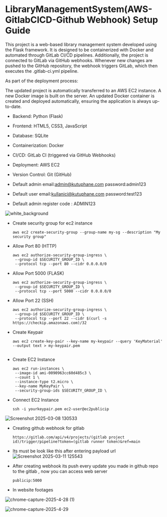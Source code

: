 # LibraryManagementSystem(AWS-GitlabCICD-Github Webhook) Setup Guide 
This project is a web-based library management system developed using the Flask framework. It is designed to be containerized with Docker and automated through GitLab CI/CD pipelines.
Additionally, the project is connected to GitLab via GitHub webhooks. Whenever new changes are pushed to the GitHub repository, the webhook triggers GitLab, which then executes the .gitlab-ci.yml pipeline.

As part of the deployment process:

The updated project is automatically transferred to an AWS EC2 instance.
A new Docker image is built on the server.
An updated Docker container is created and deployed automatically, ensuring the application is always up-to-date.

* Backend: Python (Flask)
* Frontend: HTML5, CSS3, JavaScript
* Database: SQLite
* Containerization: Docker
* CI/CD: GitLab CI (triggered via GitHub Webhooks)
* Deployment: AWS EC2
* Version Control: Git (GitHub)
  
* Default admin email:admin@kutuphane.com password:admin123
* Default user email:kullanici@kutuphane.com password:test123
* Default admin register code : ADMIN123

![white_background](https://github.com/user-attachments/assets/c367799f-c87e-4fe0-ad3d-23e6d6810b0f)

* Create security group for ec2 instance

   ```shell
   aws ec2 create-security-group --group-name my-sg --description "My security group"
   ```
* Allow Port 80 (HTTP)
  
   ```shell
   aws ec2 authorize-security-group-ingress \
    --group-id $SECURITY_GROUP_ID \
    --protocol tcp --port 80 --cidr 0.0.0.0/0
   ```
* Allow Port 5000 (FLASK)
  
   ```shell
   aws ec2 authorize-security-group-ingress \
    --group-id $SECURITY_GROUP_ID \
    --protocol tcp --port 5000 --cidr 0.0.0.0/0
   ```
* Allow Port 22 (SSH)
  
   ```shell
   aws ec2 authorize-security-group-ingress \
    --group-id $SECURITY_GROUP_ID \
    --protocol tcp --port 22 --cidr $(curl -s https://checkip.amazonaws.com)/32
   ```
* Create Keypair
  
   ```shell
  aws ec2 create-key-pair --key-name my-keypair --query 'KeyMaterial' --output text > my-keypair.pem
            
* Create EC2 Instance
   ```shell
   aws ec2 run-instances \
    --image-id ami-0090963cc60d485c3 \
    --count 1 \
    --instance-type t2.micro \
    --key-name MyKeyPair \
    --security-group-ids $SECURITY_GROUP_ID \
   ```
* Connect EC2 Instance
   ```shell
   ssh -i yourkeypair.pem ec2-user@ec2publicip
   ```
![Screenshot 2025-03-08 130533](https://github.com/user-attachments/assets/4289fc03-cfb4-41ee-b860-5dd35aeaa3c1)

* Creating github webhook for gitlab 
   ```shell
   https://gitlab.com/api/v4/projects/(gitlab project id)/trigger/pipeline?token=(gitlab runner token)&ref=main
   ```
* Its must be look like this after entering payload url 
![Screenshot 2025-03-11 125543](https://github.com/user-attachments/assets/eae20375-e5e8-4f31-b297-201e07fe1e6f)

* After creating webhook its push every update you made in github repo to the gitlab ,  now you can access web server
   ```shell
   publicip:5000
   ```
* In website footages

![chrome-capture-2025-4-28 (1)](https://github.com/user-attachments/assets/1113091d-0275-4c40-ba4f-4c54a350e035)

![chrome-capture-2025-4-29](https://github.com/user-attachments/assets/95d46732-097d-4d69-8d79-0b2685e50cfe)
